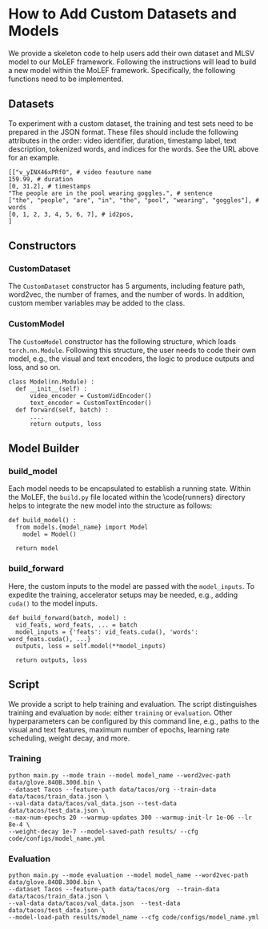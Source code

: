 # How to Add Custom Datasets and Models
We provide a skeleton code to help users add their own dataset and MLSV model to our MoLEF framework. Following the instructions will lead to build a new model within the MoLEF framework. Specifically, the following functions need to be implemented.

## Datasets 
To experiment with a custom dataset, the training and test sets need to be prepared in the JSON format.
These files should include the following attributes in the order: video identifier, duration, timestamp label, text description, tokenized words, and indices for the words. See the URL above for an example.
```
[["v_yINX46xPRf0", # video feauture name
159.99, # duration
[0, 31.2], # timestamps
"The people are in the pool wearing goggles.", # sentence
["the", "people", "are", "in", "the", "pool", "wearing", "goggles"], # words
[0, 1, 2, 3, 4, 5, 6, 7], # id2pos,
]

```

## Constructors 
### CustomDataset 
The `CustomDataset` constructor has 5 arguments, including feature path, word2vec, the number of frames, and the number of words.
In addition, custom member variables may be added to the class.

### CustomModel
The `CustomModel` constructor has the following structure, which loads `torch.nn.Module`. Following this structure, the user needs to code their own model, e.g., the visual and text encoders, the logic to produce outputs and loss, and so on.


```
class Model(nn.Module) :
  def __init__(self) :
      video_encoder = CustomVidEncoder()
      text_encoder = CustomTextEncoder()
  def forward(self, batch) :
      ....
      return outputs, loss
```

## Model Builder 
### build_model
Each model needs to be encapsulated to establish a running state.
Within the MoLEF, the `build.py` file located within the \code{runners} directory helps to integrate the new model into the structure as follows:


```
def build_model() : 
  from models.{model_name} import Model
    model = Model()
  
  return model 
```
### build_forward
Here, the custom inputs to the model are passed with the `model_inputs`. To expedite the training, accelerator setups may be needed, e.g., adding `cuda()` to the model inputs.

```
def build_forward(batch, model) :
  vid_feats, word_feats, ... = batch
  model_inputs = {'feats': vid_feats.cuda(), 'words': word_feats.cuda(), ...}
  outputs, loss = self.model(**model_inputs)

  return outputs, loss
```

## Script 
We provide a script to help training and evaluation. The script distinguishes training and evaluation by `mode`: either `training` or `evaluation`. Other hyperparameters can be configured by this command line, e.g., paths to the visual and text features, maximum number of epochs, learning rate scheduling, weight decay, and more.

### Training
```
python main.py --mode train --model model_name --word2vec-path  data/glove.840B.300d.bin \
--dataset Tacos --feature-path data/tacos/org --train-data data/tacos/train_data.json \
--val-data data/tacos/val_data.json --test-data data/tacos/test_data.json \
--max-num-epochs 20 --warmup-updates 300 --warmup-init-lr 1e-06 --lr 8e-4 \
--weight-decay 1e-7 --model-saved-path results/ --cfg code/configs/model_name.yml 
```
### Evaluation 
```
python main.py --mode evaluation --model model_name --word2vec-path  data/glove.840B.300d.bin \
--dataset Tacos --feature-path data/tacos/org  --train-data data/tacos/train_data.json \
--val-data data/tacos/val_data.json  --test-data data/tacos/test_data.json \
--model-load-path results/model_name --cfg code/configs/model_name.yml 
```
